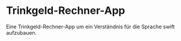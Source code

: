 # Trinkgeld-Rechner-App
Eine Trinkgeld-Rechner-App um ein Verständnis für die Sprache swift aufzubauen.
